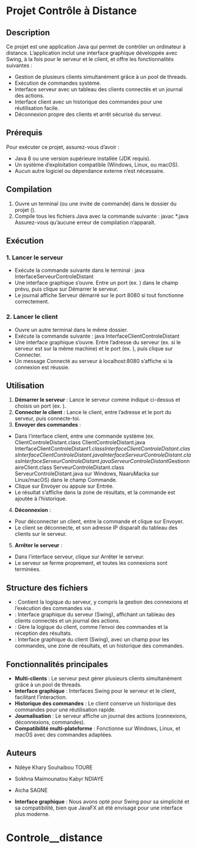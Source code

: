 # Projet Contrôle à Distance

## Description
Ce projet est une application Java qui permet de contrôler un ordinateur à distance.
L’application inclut une interface graphique développée avec Swing, à la fois pour le serveur et le client, et offre les fonctionnalités suivantes :
- Gestion de plusieurs clients simultanément grâce à un pool de threads.
- Exécution de commandes système.
- Interface serveur avec un tableau des clients connectés et un journal des actions.
- Interface client avec un historique des commandes pour une réutilisation facile.
- Déconnexion propre des clients et arrêt sécurisé du serveur.

## Prérequis
Pour exécuter ce projet, assurez-vous d’avoir :
- Java 8 ou une version supérieure installée (JDK requis).
- Un système d’exploitation compatible (Windows, Linux, ou macOS).
- Aucun autre logiciel ou dépendance externe n’est nécessaire.

## Compilation
1. Ouvre un terminal (ou une invite de commande) dans le dossier du projet ().
2. Compile tous les fichiers Java avec la commande suivante :
   javac *.java
   Assurez-vous qu’aucune erreur de compilation n’apparaît.

## Exécution
### 1. Lancer le serveur
- Exécute la commande suivante dans le terminal :
  java InterfaceServeurControleDistant
- Une interface graphique s’ouvre. Entre un port (ex. ) dans le champ prévu, puis clique sur Démarrer le serveur.
- Le journal affiche Serveur démarré sur le port 8080 si tout fonctionne correctement.

### 2. Lancer le client
- Ouvre un autre terminal dans le même dossier.
- Exécute la commande suivante :
  java InterfaceClientControleDistant
- Une interface graphique s’ouvre. Entre l’adresse du serveur (ex.  si le serveur est sur la même machine) et le port (ex. ), puis clique sur Connecter.
- Un message Connecté au serveur à localhost:8080 s’affiche si la connexion est réussie.

## Utilisation
1. **Démarrer le serveur** : Lance le serveur comme indiqué ci-dessus et choisis un port (ex. ).
2. **Connecter le client** : Lance le client, entre l’adresse et le port du serveur, puis connecte-toi.
3. **Envoyer des commandes** :
 - Dans l’interface client, entre une commande système (ex. ClientControleDistant.class
ClientControleDistant.java
InterfaceClientControleDistant$1.class
InterfaceClientControleDistant.class
InterfaceClientControleDistant.java
InterfaceServeurControleDistant.class
InterfaceServeurControleDistant.java
ServeurControleDistant$GestionnaireClient.class
ServeurControleDistant.class
ServeurControleDistant.java sur Windows, NaaruMacka sur Linux/macOS) dans le champ Commande.
 - Clique sur Envoyer ou appuie sur Entrée.
 - Le résultat s’affiche dans la zone de résultats, et la commande est ajoutée à l’historique.
4. **Déconnexion** :
 - Pour déconnecter un client, entre la commande  et clique sur Envoyer.
 - Le client se déconnecte, et son adresse IP disparaît du tableau des clients sur le serveur.
5. **Arrêter le serveur** :
 - Dans l’interface serveur, clique sur Arrêter le serveur.
 - Le serveur se ferme proprement, et toutes les connexions sont terminées.

## Structure des fichiers
-  : Contient la logique du serveur, y compris la gestion des connexions et l’exécution des commandes via .
-  : Interface graphique du serveur (Swing), affichant un tableau des clients connectés et un journal des actions.
-  : Gère la logique du client, comme l’envoi des commandes et la réception des résultats.
-  : Interface graphique du client (Swing), avec un champ pour les commandes, une zone de résultats, et un historique des commandes.

## Fonctionnalités principales
- **Multi-clients** : Le serveur peut gérer plusieurs clients simultanément grâce à un pool de threads.
- **Interface graphique** : Interfaces Swing pour le serveur et le client, facilitant l’interaction.
- **Historique des commandes** : Le client conserve un historique des commandes pour une réutilisation rapide.
- **Journalisation** : Le serveur affiche un journal des actions (connexions, déconnexions, commandes).
- **Compatibilité multi-plateforme** : Fonctionne sur Windows, Linux, et macOS avec des commandes adaptées.

## Auteurs
- Ndèye Khary Souhaibou TOURE
- Sokhna Maimounatou Kabyr NDIAYE
- Aicha SAGNE


- **Interface graphique** : Nous avons opté pour Swing pour sa simplicité et sa compatibilité, bien que JavaFX ait été envisagé pour une interface plus moderne.

# Controle__distance
